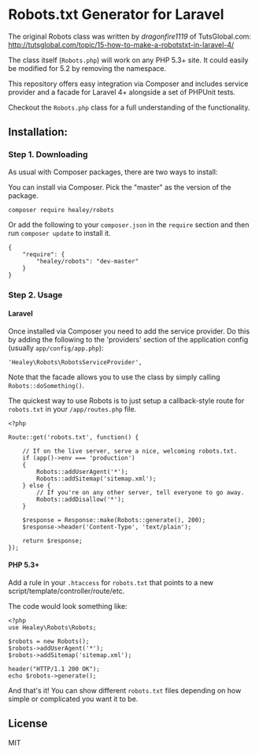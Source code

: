 Robots.txt Generator for Laravel
=========

The original Robots class was written by *dragonfire1119* of TutsGlobal.com: <http://tutsglobal.com/topic/15-how-to-make-a-robotstxt-in-laravel-4/>

The class itself (`Robots.php`) will work on any PHP 5.3+ site. It could easily be modified for 5.2 by removing the namespace.

This repository offers easy integration via Composer and includes service provider and a facade for Laravel 4+ alongside a set of PHPUnit tests.

Checkout the `Robots.php` class for a full understanding of the functionality.

## Installation:

### Step 1. Downloading

As usual with Composer packages, there are two ways to install:

You can install via Composer. Pick the "master" as the version of the package.

    composer require healey/robots

Or add the following to your `composer.json` in the `require` section and then run `composer update` to install it.

    {
        "require": {
            "healey/robots": "dev-master"
        }
    }

### Step 2. Usage

#### Laravel

Once installed via Composer you need to add the service provider. Do this by adding the following to the 'providers' section of the application config (usually `app/config/app.php`):

    'Healey\Robots\RobotsServiceProvider',

Note that the facade allows you to use the class by simply calling `Robots::doSomething()`.

The quickest way to use Robots is to just setup a callback-style route for `robots.txt` in your `/app/routes.php` file.

    <?php

    Route::get('robots.txt', function() {

        // If on the live server, serve a nice, welcoming robots.txt.
        if (app()->env === 'production')
        {
            Robots::addUserAgent('*');
            Robots::addSitemap('sitemap.xml');
        } else {
            // If you're on any other server, tell everyone to go away.
            Robots::addDisallow('*');
        }

        $response = Response::make(Robots::generate(), 200);
        $response->header('Content-Type', 'text/plain');

        return $response;
    });

#### PHP 5.3+

Add a rule in your `.htaccess` for `robots.txt` that points to a new script/template/controller/route/etc.

The code would look something like:

    <?php
    use Healey\Robots\Robots;

    $robots = new Robots();
    $robots->addUserAgent('*');
    $robots->addSitemap('sitemap.xml');

    header("HTTP/1.1 200 OK");
    echo $robots->generate();

And that's it! You can show different `robots.txt` files depending on how simple or complicated you want it to be.

## License

MIT